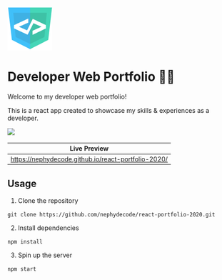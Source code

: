 ![](./public/logo100.png)
# Developer Web Portfolio 👨‍💻
Welcome to my developer web portfolio! 

This is a react app created to showcase my skills & experiences as a developer.

![](./public/preview.gif)

| Live Preview |
|--------------|
|https://nephydecode.github.io/react-portfolio-2020/|

## Usage
1. Clone the repository
```
git clone https://github.com/nephydecode/react-portfolio-2020.git
```

2. Install dependencies
```
npm install
```

3. Spin up the server
```
npm start
```
